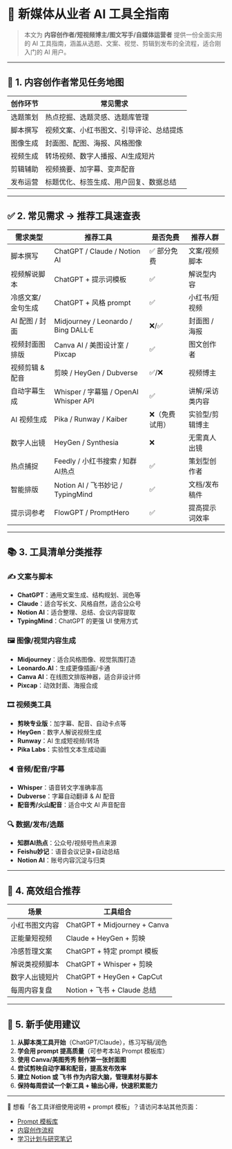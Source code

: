 # 🎥 新媒体从业者 AI 工具全指南

> 本文为 **内容创作者/短视频博主/图文写手/自媒体运营者** 提供一份全面实用的 AI 工具指南，涵盖从选题、文案、视觉、剪辑到发布的全流程，适合刚入门的 AI 用户。

---

## 📌 1. 内容创作者常见任务地图

| 创作环节 | 常见需求 |
|----------|----------|
| 选题策划 | 热点挖掘、选题灵感、选题库管理 |
| 脚本撰写 | 视频文案、小红书图文、引导评论、总结提炼 |
| 图像生成 | 封面图、配图、海报、风格图像 |
| 视频生成 | 转场视频、数字人播报、AI生成短片 |
| 剪辑辅助 | 视频摘要、加字幕、变声配音 |
| 发布运营 | 标题优化、标签生成、用户回复、数据总结 |

---

## ✅ 2. 常见需求 → 推荐工具速查表

| 需求类型 | 推荐工具 | 是否免费 | 推荐人群 |
|-----------|-----------|-----------|-----------|
| 脚本撰写 | ChatGPT / Claude / Notion AI | ✅ 部分免费 | 文案/视频脚本 |
| 视频解说脚本 | ChatGPT + 提示词模板 | ✅ | 解说型内容 |
| 冷感文案/金句生成 | ChatGPT + 风格 prompt | ✅ | 小红书/短视频 |
| AI 配图 / 封面 | Midjourney / Leonardo / Bing DALL·E | ❌/✅ | 封面图 / 海报 |
| 视频封面图排版 | Canva AI / 美图设计室 / Pixcap | ✅ | 图文创作者 |
| 视频剪辑 & 配音 | 剪映 / HeyGen / Dubverse | ✅/❌ | 视频博主 |
| 自动字幕生成 | Whisper / 字幕猫 / OpenAI Whisper API | ✅ | 讲解/采访类内容 |
| AI 视频生成 | Pika / Runway / Kaiber | ❌（免费试用）| 实验型/剪辑博主 |
| 数字人出镜 | HeyGen / Synthesia | ❌ | 无需真人出镜 |
| 热点捕捉 | Feedly / 小红书搜索 / 知群AI热点 | ✅ | 策划型创作者 |
| 智能排版 | Notion AI / 飞书妙记 / TypingMind | ✅ | 文档/发布稿件 |
| 提示词参考 | FlowGPT / PromptHero | ✅ | 提高提示词效率 |

---

## 📚 3. 工具清单分类推荐

### ✍️ 文案与脚本

- **ChatGPT**：通用文案生成、结构规划、润色等
- **Claude**：适合写长文、风格自然，适合公众号
- **Notion AI**：适合整理、总结、会议内容提取
- **TypingMind**：ChatGPT 的更强 UI 使用方式

### 🖼 图像/视觉内容生成

- **Midjourney**：适合风格图像、视觉氛围打造
- **Leonardo.AI**：生成更像插画/卡通
- **Canva AI**：在线图文排版神器，适合非设计师
- **Pixcap**：动效封面、海报合成

### 🎞 视频类工具

- **剪映专业版**：加字幕、配音、自动卡点等
- **HeyGen**：数字人解说视频生成
- **Runway**：AI 生成短视频/转场
- **Pika Labs**：实验性文本生成动画

### 🔈 音频/配音/字幕

- **Whisper**：语音转文字准确率高
- **Dubverse**：字幕自动翻译 & AI 配音
- **配音秀/火山配音**：适合中文 AI 声音配音

### 🔍 数据/发布/选题

- **知群AI热点**：公众号/视频号热点来源
- **Feishu妙记**：语音会议记录+自动总结
- **Notion AI**：账号内容沉淀与归类

---

## 🚀 4. 高效组合推荐

| 场景 | 工具组合 |
|------|----------|
| 小红书图文内容 | ChatGPT + Midjourney + Canva |
| 正能量短视频 | Claude + HeyGen + 剪映 |
| 冷感哲理文案 | ChatGPT + 特定 prompt 模板 |
| 解说类视频脚本 | ChatGPT + Whisper + 剪映 |
| 数字人出镜短片 | ChatGPT + HeyGen + CapCut |
| 每周内容复盘 | Notion + 飞书 + Claude 总结 |

---

## 🧭 5. 新手使用建议

1. **从脚本类工具开始**（ChatGPT/Claude），练习写稿/润色
2. **学会用 prompt 提高质量**（可参考本站 Prompt 模板库）
3. **使用 Canva/美图秀秀 制作第一张封面图**
4. **尝试剪映自动字幕和配音，提高发布效率**
5. **建立 Notion 或 飞书 作为内容大脑，管理素材与脚本**
6. **保持每周尝试一个新工具 + 输出心得，快速积累能力**

---

🧩 想看「各工具详细使用说明 + prompt 模板」？请访问本站其他页面：

- [Prompt 模板库](prompts.md)
- [内容创作流程](workflows.md)
- [学习计划与研究笔记](notes.md)
